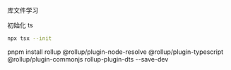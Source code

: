 库文件学习

初始化 ts

```bash
npx tsx --init
```

pnpm install rollup @rollup/plugin-node-resolve @rollup/plugin-typescript @rollup/plugin-commonjs rollup-plugin-dts --save-dev
